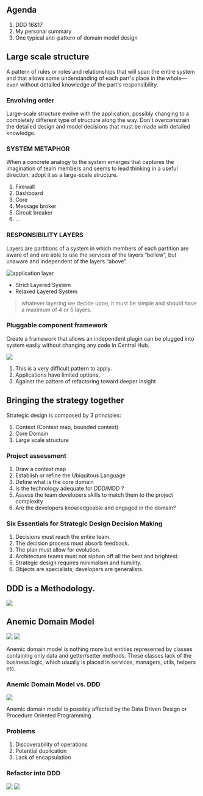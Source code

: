 ## Agenda

1. DDD 16&17
2. My personal summary
3. One typical anti-pattern of domain model design



## Large scale structure

A pattern of rules or roles and relationships that will span the entire system and that allows some understanding of each part's place in the whole—even without detailed knowledge of the part's responsibility.


### Envolving order

Large-scale structure evolve with the application, possibly changing to a completely different type of structure along the way. Don't overconstrain the detailed design and model decisions that must be made with detailed knowledge.
 
 
### SYSTEM METAPHOR
 
When a concrete analogy to the system emerges that captures the imagination of team members and seems to lead thinking in a useful direction, adopt it as a large-scale structure.
 
 
1. Firewall
2. Dashboard
3. Core
4. Message broker
5. Circuit breaker
6. ...
 


### RESPONSIBILITY LAYERS

Layers are partitions of a system in which members of each partition are aware of and are able to use the services of the layers “bellow”, but unaware and independent of the layers “above”.


![application layer](img/application-layers.png)

* Strict Layered System
* Relaxed Layered System

> whatever layering we decide upon, it must be simple and should have a maximum of 4 or 5 layers.


### Pluggable component framework

Create a framework that allows an independent plugin can be plugged into system easily without changing any code in Central Hub.

![](img/pluggable-component-framwork.png)


1. This is a very difficult pattern to apply.
2. Applications have limited options.
3. Against the pattern of refactoring toward deeper insight



## Bringing the strategy together

Strategic design is composed by 3 principles:

1. Context (Context map, bounded context)
2. Core Domain
3. Large scale structure


### Project assessment

1. Draw a context map
2. Establish or refine the Ubiquitous Language
3. Define what is the core domain
4. Is the technology adequate for DDD/MDD ?
5. Assess the team developers skills to match them to the project complexity
6. Are the developers knowledgeable and engaged in the domain?


### Six Essentials for Strategic Design Decision Making

1. Decisions must reach the entire team.
2. The decision process must absorb feedback.
3. The plan must allow for evolution.
4. Architecture teams must not siphon off all the best and brightest.
5. Strategic design requires minimalism and humility.
6. Objects are specialists; developers are generalists.



## DDD is a Methodology.

![](img/ddd-overview.png)



## Anemic Domain Model


![](img/user-anemic.png)
![](img/user-service.png)

Anemic domain model is nothing more but entities represented by classes containing only data and getter/setter methods. These classes lack of the business logic, which usually is placed in services, managers, utils, helpers etc.


### Anemic Domain Model vs. DDD

![](img/anemic-vs-ddd.png)


Anemic domain model is possibly affected by the Data Driven Design or Procedure Oriented Programming.



### Problems

1. Discoverability of operations
2. Potential duplication
3. Lack of encapsulation


### Refactor into DDD

![](img/user-name.png)
![](img/user-improved.png)